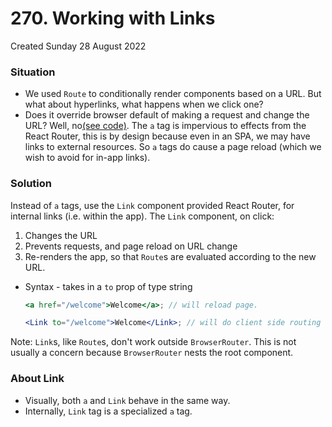 # 270. Working with Links
Created Sunday 28 August 2022

### Situation
- We used `Route` to conditionally render components based on a URL. But what about hyperlinks, what happens when we click one? 
- Does it override browser default of making a request and change the URL? Well, no[(see code)](https://github.com/exemplar-codes/react-router-demo/commit/a2c7b4830dcd4126fbcd4dc98046605c7bae00a4). The `a` tag is impervious to effects from the React Router, this is by design because even in an SPA, we may have links to external resources. So `a` tags do cause a page reload (which we wish to avoid for in-app links).

### Solution
Instead of `a` tags, use the `Link` component provided React Router,  for internal links (i.e. within the app). The `Link` component, on click:
1. Changes the URL
2. Prevents requests, and page reload on URL change
3. Re-renders the app, so that `Route`s are evaluated according to the new URL.
   
- Syntax - takes in a `to` prop of type string
	```jsx
	<a href="/welcome">Welcome</a>; // will reload page.
	
	<Link to="/welcome">Welcome</Link>; // will do client side routing
	```

Note: `Link`s, like `Route`s, don't work outside `BrowserRouter`. This is not usually a concern because `BrowserRouter` nests the root component.

### About Link
- Visually, both `a` and `Link` behave in the same way.
- Internally, `Link` tag is a specialized `a` tag.